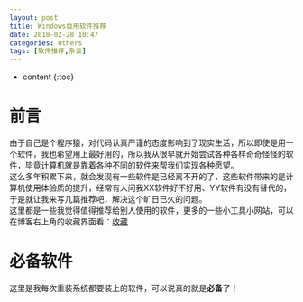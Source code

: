 ```yaml
---
layout: post
title: Windows自用软件推荐
date: 2018-02-28 10:47
categories: Others
tags: [软件推荐,杂谈]
---
```


* content
{:toc}

# 前言
由于自己是个程序猿，对代码认真严谨的态度影响到了现实生活，所以即使是用一个软件，我也希望用上最好用的，所以我从很早就开始尝试各种各样奇奇怪怪的软件，毕竟计算机就是靠着各种不同的软件来帮我们实现各种愿望。  
这么多年积累下来，就会发现有一些软件是已经离不开的了，这些软件带来的是计算机使用体验质的提升，经常有人问我XX软件好不好用、YY软件有没有替代的，于是就让我来写几篇推荐吧，解决这个旷日已久的问题。  
这里都是一些我觉得值得推荐给别人使用的软件，更多的一些小工具小网站，可以在博客右上角的收藏界面看：[收藏](http://lanyuanxiaoyao.com/tools/)

# 必备软件
这里是我每次重装系统都要装上的软件，可以说真的就是**必备**了！
